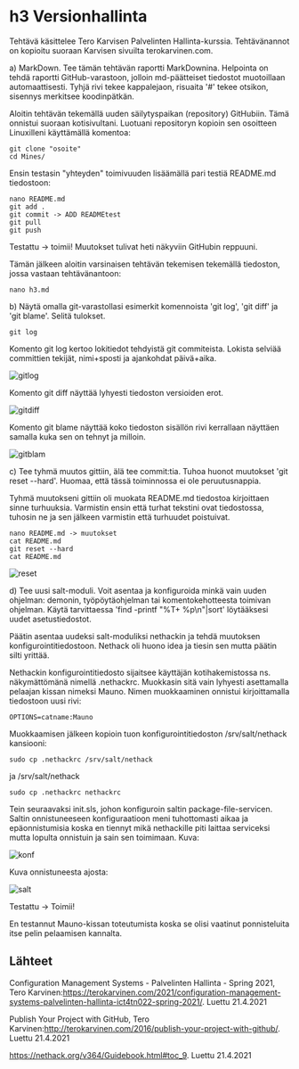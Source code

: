 # h3 Versionhallinta

Tehtävä käsittelee Tero Karvisen Palvelinten Hallinta-kurssia. 
Tehtävänannot on kopioitu suoraan Karvisen sivuilta terokarvinen.com. 

a) MarkDown. Tee tämän tehtävän raportti MarkDownina. Helpointa on tehdä raportti GitHub-varastoon, jolloin md-päätteiset
tiedostot muotoillaan automaattisesti. Tyhjä rivi tekee kappalejaon, risuaita '#' tekee otsikon, sisennys merkitsee
koodinpätkän.

Aloitin tehtävän tekemällä uuden säilytyspaikan (repository) GitHubiin. Tämä onnistui suoraan kotisivultani.
Luotuani repositoryn kopioin sen osoitteen Linuxilleni käyttämällä komentoa:

	git clone "osoite"
	cd Mines/

Ensin testasin "yhteyden" toimivuuden lisäämällä pari testiä README.md tiedostoon:

	nano README.md
	git add .
	git commit -> ADD READMEtest
	git pull
	git push

Testattu -> toimii! Muutokset tulivat heti näkyviin GitHubin reppuuni.

Tämän jälkeen aloitin varsinaisen tehtävän tekemisen tekemällä tiedoston, jossa vastaan tehtävänantoon:

	nano h3.md


b) Näytä omalla git-varastollasi esimerkit komennoista 'git log', 'git diff' ja 'git blame'. Selitä tulokset.

	git log

Komento git log kertoo lokitiedot tehdyistä git commiteista. Lokista selviää committien tekijät, nimi+sposti
ja ajankohdat päivä+aika.

![gitlog](https://user-images.githubusercontent.com/82580320/115512048-36973d80-a28a-11eb-99b6-f336674a9d57.png)

Komento git diff näyttää lyhyesti tiedoston versioiden erot. 

![gitdiff](https://user-images.githubusercontent.com/82580320/115512264-79591580-a28a-11eb-987a-642316f823fc.png)

Komento git blame näyttää koko tiedoston sisällön rivi kerrallaan näyttäen samalla kuka sen on tehnyt ja milloin.

![gitblam](https://user-images.githubusercontent.com/82580320/115512711-ef5d7c80-a28a-11eb-8e12-06c0fc1fa13c.png)

c) Tee tyhmä muutos gittiin, älä tee commit:tia. Tuhoa huonot muutokset 'git reset --hard'.
Huomaa, että tässä toiminnossa ei ole peruutusnappia.

Tyhmä muutokseni gittiin oli muokata README.md tiedostoa kirjoittaen sinne turhuuksia.
Varmistin ensin että turhat tekstini ovat tiedostossa, tuhosin ne ja sen jälkeen varmistin että turhuudet poistuivat.

	nano README.md -> muutokset
	cat README.md
	git reset --hard
	cat README.md

![reset](https://user-images.githubusercontent.com/82580320/115515433-c985a700-a28d-11eb-97b0-d1fe51ce670d.png)

d) Tee uusi salt-moduli. Voit asentaa ja konfiguroida minkä vain uuden ohjelman: demonin, työpöytäohjelman tai 
komentokehotteesta toimivan ohjelman.
Käytä tarvittaessa 'find -printf "%T+ %p\n"|sort' löytääksesi uudet asetustiedostot.

Päätin asentaa uudeksi salt-moduliksi nethackin ja tehdä muutoksen konfigurointitiedostoon. Nethack oli huono idea
ja tiesin sen mutta päätin silti yrittää.

Nethackin konfigurointitiedosto sijaitsee käyttäjän kotihakemistossa ns. näkymättömänä nimellä .nethackrc. 
Muokkasin sitä vain lyhyesti asettamalla pelaajan kissan nimeksi Mauno. Nimen muokkaaminen onnistui kirjoittamalla
tiedostoon uusi rivi:

	OPTIONS=catname:Mauno

Muokkaamisen jälkeen kopioin tuon konfigurointitiedoston /srv/salt/nethack kansiooni:

	sudo cp .nethackrc /srv/salt/nethack

ja /srv/salt/nethack

	sudo cp .nethackrc nethackrc

Tein seuraavaksi init.sls, johon konfiguroin saltin package-file-servicen. 
Saltin onnistuneeseen konfiguraatioon meni tuhottomasti aikaa ja epäonnistumisia koska en tiennyt mikä
nethackille piti laittaa serviceksi mutta lopulta onnistuin ja sain sen toimimaan. Kuva:

![konf](https://user-images.githubusercontent.com/82580320/115535312-4b330000-a2a1-11eb-9d3f-2b8073ede645.png)

Kuva onnistuneesta ajosta:

![salt](https://user-images.githubusercontent.com/82580320/115535471-7289cd00-a2a1-11eb-89ee-1c7e7600939a.png)

Testattu -> Toimii!

En testannut Mauno-kissan toteutumista koska se olisi vaatinut ponnisteluita itse pelin pelaamisen kannalta.

## Lähteet

Configuration Management Systems - Palvelinten Hallinta - Spring 2021, Tero Karvinen:https://terokarvinen.com/2021/configuration-management-systems-palvelinten-hallinta-ict4tn022-spring-2021/. Luettu 21.4.2021

Publish Your Project with GitHub, Tero Karvinen:http://terokarvinen.com/2016/publish-your-project-with-github/. Luettu 21.4.2021

https://nethack.org/v364/Guidebook.html#toc_9. Luettu 21.4.2021


